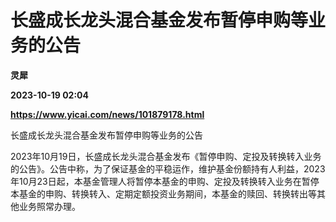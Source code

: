 # 长盛成长龙头混合基金发布暂停申购等业务的公告
**灵犀**

**2023-10-19 02:04**

**https://www.yicai.com/news/101879178.html**

长盛成长龙头混合基金发布暂停申购等业务的公告

2023年10月19日，长盛成长龙头混合基金发布《暂停申购、定投及转换转入业务的公告》。公告中称，为了保证基金的平稳运作，维护基金份额持有人利益，2023年10月23日起，本基金管理人将暂停本基金的申购、定投及转换转入业务在暂停本基金的申购、转换转入、定期定额投资业务期间，本基金的赎回、转换转出等其他业务照常办理。